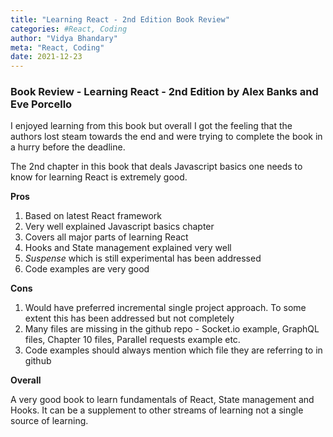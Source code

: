 ```yaml
---
title: "Learning React - 2nd Edition Book Review"
categories: #React, Coding
author: "Vidya Bhandary"
meta: "React, Coding"
date: 2021-12-23
---
```


### Book Review - Learning React - 2nd Edition by Alex Banks and Eve Porcello

I enjoyed learning from this book but overall I got the feeling that the authors lost steam towards the end and were trying to complete the book in a hurry before the deadline.

The 2nd chapter in this book that deals Javascript basics one needs to know for learning React is extremely good.

**Pros**

1. Based on latest React framework
2. Very well explained Javascript basics chapter
3. Covers all major parts of learning React
4. Hooks and State management explained very well
5. _Suspense_ which is still experimental has been addressed
6. Code examples are very good

**Cons**

1. Would have preferred incremental single project approach. To some extent this has been addressed but not completely
2. Many files are missing in the github repo - Socket.io example, GraphQL files, Chapter 10 files, Parallel requests example etc.
3. Code examples should always mention which file they are referring to in github

**Overall**

A very good book to learn fundamentals of React, State management and Hooks. It can be a supplement to other streams of learning not a single source of learning.

